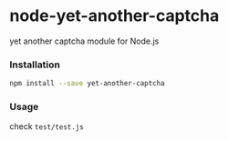 # node-yet-another-captcha
yet another captcha module for Node.js

### Installation
```bash
npm install --save yet-another-captcha
```

### Usage
check `test/test.js`
